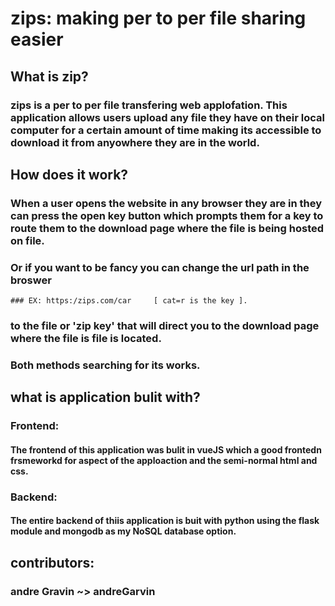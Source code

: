 # zips: making per to per file sharing easier

## What is zip?
### zips is a per to per file transfering web applofation. This application allows users upload any file they have on their local computer for a certain amount of time making its accessible to download it from anyowhere they are in the world.

## How does it work?
### When a user opens the website in any browser they are in  they can press the open key button which prompts them for a key to route them to the download page where the file is being hosted on file.
### Or if you want to be fancy you can change the url path in the broswer
    ### EX: https:/zips.com/car     [ cat=r is the key ].
### to the file or 'zip key' that will direct you to the download page where the file is file is located.
### Both methods searching for its works.

## what is application bulit with?
### Frontend:
#### The frontend of this application was bulit in vueJS which a good frontedn frsmeworkd for aspect of the apploaction and the semi-normal html and css.

### Backend:
#### The entire backend of thiis application is buit with python using the flask module and mongodb as my NoSQL database option.

## contributors:
### andre Gravin ~> andreGarvin
